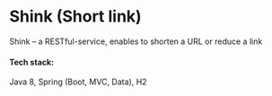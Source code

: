 # Shink (Short link)
Shink – a RESTful-service, enables to shorten a URL or reduce a link
#### Tech stack:
Java 8, Spring (Boot, MVC, Data), H2
